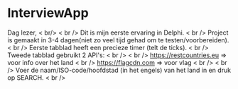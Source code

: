 # InterviewApp

Dag lezer, < br/>
< br />
Dit is mijn eerste ervaring in Delphi. < br />
Project is gemaakt in 3-4 dagen(niet zo veel tijd gehad om te testen/voorbereiden). < br />
Eerste tabblad heeft een precieze timer (telt de ticks). < br />
Tweede tabblad gebruikt 2 API's: < br />
< br />
https://restcountries.eu => voor info over het land < br />
https://flagcdn.com => voor vlag < br />
< br />
Voer de naam/ISO-code/hoofdstad (in het engels) van het land in en druk op SEARCH. < br />
